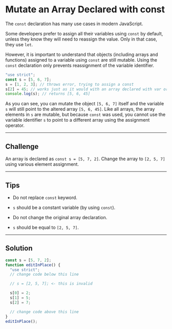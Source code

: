 # Mutate an Array Declared with const

The `const` declaration has many use cases in modern JavaScript.

Some developers prefer to assign all their variables using `const` by default, unless they know they will need to reassign the value. Only in that case, they use `let`.

However, it is important to understand that objects (including arrays and functions) assigned to a variable using `const` are still mutable. Using the `const` declaration only prevents reassignment of the variable identifier.

```js
"use strict";
const s = [5, 6, 7];
s = [1, 2, 3]; // throws error, trying to assign a const
s[2] = 45; // works just as it would with an array declared with var or let
console.log(s); // returns [5, 6, 45]
```

As you can see, you can mutate the object `[5, 6, 7]` itself and the variable `s` will still point to the altered array `[5, 6, 45]`. Like all arrays, the array elements in `s` are mutable, but because `const` was used, you cannot use the variable identifier `s` to point to a different array using the assignment operator.

---

## Challenge

An array is declared as `const s = [5, 7, 2]`. Change the array to `[2, 5, 7]` using various element assignment.

---

## Tips

- Do not replace `const` keyword.

- `s` should be a constant variable (by using `const`).

- Do not change the original array declaration.

- `s` should be equal to `[2, 5, 7]`.

---

## Solution

```js
const s = [5, 7, 2];
function editInPlace() {
  "use strict";
  // change code below this line

  // s = [2, 5, 7]; <- this is invalid

  s[0] = 2;
  s[1] = 5;
  s[2] = 7;

  // change code above this line
}
editInPlace();
```